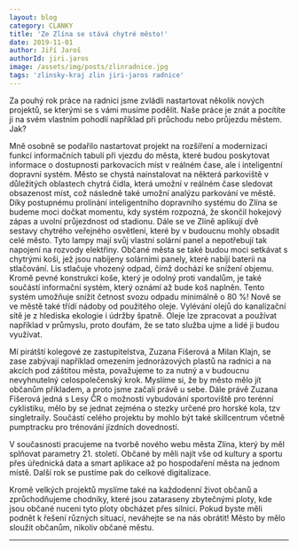 ```yaml
---
layout: blog
category: CLANKY
title: 'Ze Zlína se stává chytré město!'
date: 2019-11-01
author: Jiří Jaroš
authorId: jiri.jaros
image: /assets/img/posts/zlinradnice.jpg  
tags: 'zlinsky-kraj zlin jiri-jaros radnice'
---
```


Za pouhý rok práce na radnici jsme zvládli nastartovat několik nových projektů, se kterými se s vámi musíme podělit. Naše práce je znát a pocítíte ji na svém vlastním pohodlí například při průchodu nebo průjezdu městem. Jak?

Mně osobně se podařilo nastartovat projekt na rozšíření a modernizaci funkcí informačních tabulí při vjezdu do města, které budou poskytovat informace o dostupnosti parkovacích míst v reálném čase, ale i inteligentní dopravní systém. Město se chystá nainstalovat na některá parkoviště v důležitých oblastech chytrá čidla, která umožní v reálném čase sledovat obsazenost míst, což následně také umožní analýzu parkování ve městě. Díky postupnému prolínání inteligentního dopravního systému do Zlína se budeme moci dočkat momentu, kdy systém rozpozná, že skončil hokejový zápas a uvolní průjezdnost od stadionu. Dále se ve Zlíně aplikují dvě sestavy chytrého veřejného osvětlení, které by v budoucnu mohly obsadit celé město. Tyto lampy mají svůj vlastní solární panel a nepotřebují tak napojení na rozvody elektřiny. Občané města se také budou moci setkávat s chytrými koši, jež jsou nabíjeny solárními panely, které nabíjí baterii na stlačování. Lis stlačuje vhozený odpad, čímž dochází ke snížení objemu. Kromě pevné konstrukci koše, který je odolný proti vandalům, je také součástí informační systém, který oznámí až bude koš naplněn. Tento systém umožňuje snížit četnost svozu odpadu minimálně o 80 %! Nově se ve městě také třídí nádoby od použitého oleje. Vylévání olejů do kanalizační sítě je z hlediska ekologie i údržby špatně. Oleje lze zpracovat a používat například v průmyslu, proto doufám, že se tato služba ujme a lidé ji budou využívat.

Mí pirátští kolegové ze zastupitelstva, Zuzana Fišerová a Milan Klajn, se zase zabývají například omezením jednorázových plastů na radnici a na akcích pod záštitou města, považujeme to za nutný a v budoucnu nevyhnutelný celospolečenský krok. Myslíme si, že by město mělo jít občanům příkladem, a proto jsme začali právě u sebe. Dále právě Zuzana Fišerová jedná s Lesy ČR o možnosti vybudování sportoviště pro terénní cyklistiku, mělo by se jednat zejména o stezky určené pro horské kola, tzv singletraily. Součástí celého projektu by mohlo být také skillcentrum včetně pumptracku pro trénování jízdních dovedností.

V současnosti pracujeme na tvorbě nového webu města Zlína, který by měl splňovat parametry 21. století. Občané by měli najít vše od kultury a sportu přes úřednická data a smart aplikace až po hospodaření města na jednom místě. Další rok se pustíme pak do celkové digitalizace.

Kromě velkých projektů myslíme také na každodenní život občanů a zprůchodňujeme chodníky, které jsou zataraseny zbytečnými ploty, kde jsou občané nuceni tyto ploty obcházet přes silnici. Pokud byste měli podnět k řešení různých situací, neváhejte se na nás obrátit! Město by mělo sloužit občanům, nikoliv občané městu. 

---
